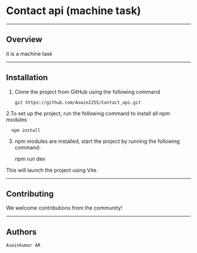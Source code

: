 # Contact api (machine task)

---

## Overview
it is a machine task 

---

## Installation
1. Clone the project from GitHub using the following command
     
       git https://github.com/Aswin2255/Contact_api.git

2.To set up the project, run the following command to install all npm modules

      npm install


3.  npm modules are installed, start the project by running the following command:
    
       npm run dev

This will launch the project using Vite.



---





## Contributing
We welcome contributions from the community!

---


## Authors
    Aswinkumar AR 